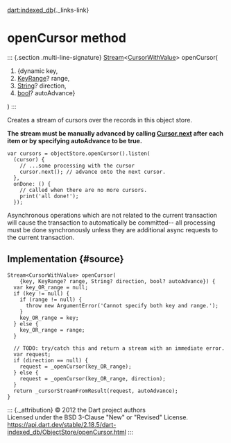 [dart:indexed\_db](../../dart-indexed_db/dart-indexed_db-library){._links-link}

openCursor method
=================

::: {.section .multi-line-signature}
[Stream](../../dart-async/stream-class)\<[CursorWithValue](../cursorwithvalue-class)\>
openCursor(

1.  {dynamic key,
2.  [KeyRange](../keyrange-class)? range,
3.  [String](../../dart-core/string-class)? direction,
4.  [bool](../../dart-core/bool-class)? autoAdvance}

)
:::

Creates a stream of cursors over the records in this object store.

**The stream must be manually advanced by calling
[Cursor.next](../cursor/next) after each item or by specifying
autoAdvance to be true.**

``` {.language-dart data-language="dart"}
var cursors = objectStore.openCursor().listen(
  (cursor) {
    // ...some processing with the cursor
    cursor.next(); // advance onto the next cursor.
  },
  onDone: () {
    // called when there are no more cursors.
    print('all done!');
  });
```

Asynchronous operations which are not related to the current transaction
will cause the transaction to automatically be committed\-- all
processing must be done synchronously unless they are additional async
requests to the current transaction.

Implementation {#source}
--------------

``` {.language-dart data-language="dart"}
Stream<CursorWithValue> openCursor(
    {key, KeyRange? range, String? direction, bool? autoAdvance}) {
  var key_OR_range = null;
  if (key != null) {
    if (range != null) {
      throw new ArgumentError('Cannot specify both key and range.');
    }
    key_OR_range = key;
  } else {
    key_OR_range = range;
  }

  // TODO: try/catch this and return a stream with an immediate error.
  var request;
  if (direction == null) {
    request = _openCursor(key_OR_range);
  } else {
    request = _openCursor(key_OR_range, direction);
  }
  return _cursorStreamFromResult(request, autoAdvance);
}
```

::: {._attribution}
© 2012 the Dart project authors\
Licensed under the BSD 3-Clause \"New\" or \"Revised\" License.\
<https://api.dart.dev/stable/2.18.5/dart-indexed_db/ObjectStore/openCursor.html>
:::
